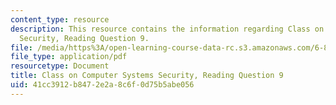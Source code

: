 ```yaml
---
content_type: resource
description: This resource contains the information regarding Class on Computer Systems
  Security, Reading Question 9.
file: /media/https%3A/open-learning-course-data-rc.s3.amazonaws.com/6-858-computer-systems-security-fall-2014/41cc3912b8472e2a8c6f0d75b5abe056_MIT6_858F14_Reading9.pdf
file_type: application/pdf
resourcetype: Document
title: Class on Computer Systems Security, Reading Question 9
uid: 41cc3912-b847-2e2a-8c6f-0d75b5abe056
---
```

